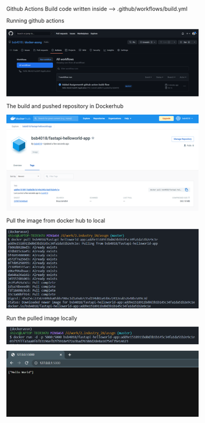 Github Actions Build code written inside -->  .github/workflows/build.yml

Running github actions

![image](https://github.com/bsb4018/docker-assng/blob/master/assignment-4/screenshots/s41.PNG)

The build and pushed repository in Dockerhub

![image](https://github.com/bsb4018/docker-assng/blob/master/assignment-4/screenshots/s42.PNG)

Pull the image from docker hub to local

![image](https://github.com/bsb4018/docker-assng/blob/master/assignment-4/screenshots/s43.PNG)

Run the pulled image locally

![image](https://github.com/bsb4018/docker-assng/blob/master/assignment-4/screenshots/s44.PNG)

![image](https://github.com/bsb4018/docker-assng/blob/master/assignment-4/screenshots/s45.PNG)